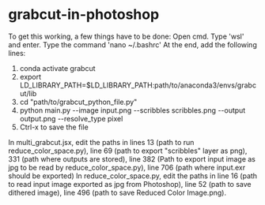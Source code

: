 # grabcut-in-photoshop

To get this working, a few things have to be done:
Open cmd.
Type 'wsl' and enter.
Type the command 'nano ~/.bashrc'
At the end, add the following lines:
  1. conda activate grabcut
  2. export LD_LIBRARY_PATH=$LD_LIBRARY_PATH:path/to/anaconda3/envs/grabcut/lib
  3. cd "path/to/grabcut_python_file.py"
  4. python main.py --image input.png --scribbles scribbles.png --output output.png --resolve_type pixel
  5. Ctrl-x to save the file

In multi_grabcut.jsx, edit the paths in lines 13 (path to run reduce_color_space.py), line 69 (path to export "scribbles" layer as png), 331 (path where outputs are stored), line 382 (Path to export input image as jpg to be read by reduce_color_space.py), line 706 (path where input.exr should be exported)
In reduce_color_space.py, edit the paths in line 16 (path to read input image exported as jpg from Photoshop), line 52 (path to save dithered image), line 496 (path to save Reduced Color Image.png).
